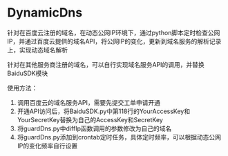 # DynamicDns
针对在百度云注册的域名，在动态公网IP环境下，通过python脚本定时检查公网IP，并通过百度云提供的域名API，将公网IP的变化，更新到域名服务的解析记录上，实现动态域名解析

针对在其他服务商注册的域名，可以自行实现域名服务API的调用，并替换BaiduSDK模块

使用方法：
1. 调用百度云的域名服务API，需要先提交工单申请开通
2. 开通API访问后，将BaiduSDK.py中第118行的YourAccessKey和YourSecretKey替换为自己的AccessKey和SecretKey
3. 将guardDns.py中diffIp函数调用的参数修改为自己的域名
4. 将guardDns.py添加到crontab定时任务，具体定时频率，可以根据动态公网IP的变化频率自行设置 
